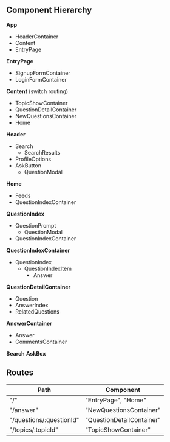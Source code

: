 ## Component Hierarchy

**App**
 - HeaderContainer
 - Content
 - EntryPage

**EntryPage**
 - SignupFormContainer
 - LoginFormContainer

**Content** (switch routing)
 - TopicShowContainer
 - QuestionDetailContainer
 - NewQuestionsContainer
 - Home

**Header**
 - Search
      + SearchResults
 - ProfileOptions
 - AskButton
      + QuestionModal

**Home**
 - Feeds
 - QuestionIndexContainer

**QuestionIndex**
 - QuestionPrompt
      + QuestionModal
 - QuestionIndexContainer

**QuestionIndexContainer**
 - QuestionIndex
      + QuestionIndexItem
          + Answer

**QuestionDetailContainer**
 - Question
 - AnswerIndex
 - RelatedQuestions

**AnswerContainer**
 - Answer
 - CommentsContainer

**Search**
**AskBox**


## Routes

|Path   | Component   |
|-------|-------------|
| "/" | "EntryPage", "Home" |
| "/answer" | "NewQuestionsContainer" |
| "/questions/:questionId" | "QuestionDetailContainer" |
| "/topics/:topicId" | "TopicShowContainer" |
